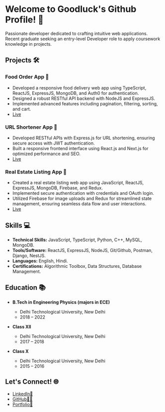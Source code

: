 # Welcome to Goodluck's Github Profile! 🚀

Passionate developer dedicated to crafting intuitive web applications. Recent graduate seeking an entry-level Developer role to apply coursework knowledge in projects.


## Projects 🛠️

### Food Order App 🍔

- Developed a responsive food delivery web app using TypeScript, ReactJS, ExpressJS, MongoDB, and Auth0 for authentication.
- Designed a robust RESTful API backend with NodeJS and ExpressJS.
- Implemented advanced features including pagination, filtering, sorting, and cart.
- [Live](https://food-ordering-app-gamma-two.vercel.app/) <!-- Live icon -->

### URL Shortener App 🔗

- Developed RESTful APIs with Express.js for URL shortening, ensuring secure access with JWT authentication.
- Built a responsive frontend interface using React.js and Next.js for optimized performance and SEO.
- [Live](https://urlener.vercel.app/) <!-- Live icon -->

### Real Estate Listing App 🏡

- Created a real estate listing web app using JavaScript, ReactJS, ExpressJS, MongoDB, Firebase, and Redux.
- Implemented secure authentication with credentials and OAuth login.
- Utilized Firebase for image uploads and Redux for streamlined state management, ensuring seamless data flow and user interactions.
- [Live](https://mern-estate-92x6.onrender.com/) <!-- Live icon -->

## Skills 💻

- **Technical Skills:** JavaScript, TypeScript, Python, C++, MySQL, MongoDB.
- **Tools/Software:** ReactJS, ExpressJS, NodeJS, Git/Github, Postman, Django, NestJS.
- **Languages:** English, Hindi.
- **Certifications:** Algorithmic Toolbox, Data Structures, Database Management.

## Education 📚

- **B.Tech in Engineering Physics (majors in ECE)**

  - Delhi Technological University, New Delhi
  - 2018 – 2022

- **Class XII**

  - Delhi Technological University, New Delhi
  - 2017 – 2018

- **Class X**
  - Delhi Technological University, New Delhi
  - 2015 – 2016

## Let's Connect! 🌐

- [LinkedIn📧](https://www.linkedin.com/in/goodluck04)
- [GitHub🐱‍💻](https://github.com/goodluck04)
- [Portfolio💼](https://cv-chi-bice.vercel.app)
